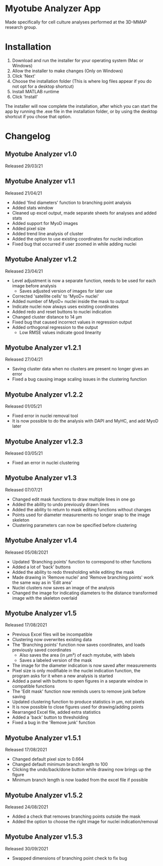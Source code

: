 # Myotube Analyzer App
Made specifically for cell culture analyses performed at the 3D-MMAP research group.

# Installation
1. Download and run the installer for your operating system (Mac or Windows)
1. Allow the installer to make changes (Only on Windows)
1. Click 'Next'
1. Choose the installation folder (This is where log files appear if you do not opt for a desktop shortcut)
1. Install MATLAB runtime
1. Click 'Install'

The installer will now complete the installation, after which you can start the app by running the .exe file in the installation folder, or by using the desktop shortcut if you chose that option.

# Changelog
## Myotube Analyzer v1.0
Released 29/03/21

## Myotube Analyzer v1.1
Released 21/04/21
- Added 'find diameters' function to branching point analysis
- Added stats window
- Cleaned up excel output, made separate sheets for analyses and added stats
- Added support for MyoD images
- Added pixel size
- Added trend line analysis of cluster
- Added the option to use existing coordinates for nuclei indication
- Fixed bug that occurred if user zoomed in while adding nuclei

## Myotube Analyzer v1.2
Released 23/04/21
- Level adjustment is now a separate function, needs to be used for each image before analysis
	- Saves adjusted version of images for later use
- Corrected 'satellite cells' to 'MyoD+ nuclei'
- Added number of MyoD+ nuclei inside the mask to output
- Indicate nuclei now always uses existing coordinates
- Added redo and reset buttons to nuclei indication
- Changed cluster distance to 14 µm
- Fixed bug that caused incorrect values in regression output
- Added orthogonal regression to the output
	- Low RMSE values indicate good linearity

## Myotube Analyzer v1.2.1
Released 27/04/21
- Saving cluster data when no clusters are present no longer gives an error
- Fixed a bug causing image scaling issues in the clustering function

## Myotube Analyzer v1.2.2
Released 01/05/21
- Fixed error in nuclei removal tool
- It is now possible to do the analysis with DAPI and MyHC, and add MyoD later

## Myotube Analyzer v1.2.3
Released 03/05/21
- Fixed an error in nuclei clustering

## Myotube Analyzer v1.3
Released 07/07/21
- Changed edit mask functions to draw multiple lines in one go
- Added the ability to undo previously drawn lines
- Added the ability to return to mask editing functions without changes
- Points used for diameter measurements no longer snap to the image skeleton
- Clustering parameters can now be specified before clustering

## Myotube Analyzer v1.4
Released 05/08/2021
- Updated 'Branching points' function to correspond to other functions
- Added a lot of 'back' buttons
- Added the ability to redo thresholding while editing the mask
- Made drawing in 'Remove nuclei' and 'Remove branching points' work the same way as in 'Edit area'
- Nuclei clusters now saves an image of the analysis
- Changed the image for indicating diameters to the distance transformed image with the skeleton overlaid

## Myotube Analyzer v1.5
Released 17/08/2021
- Previous Excel files will be incompatible
- Clustering now overwrites existing data
- The 'Branching points' function now saves coordinates, and loads previously saved coordinates
	- Also saves the area (in µm²) of each myotube, with labels
	- Saves a labeled version of the mask
- The image for the diameter indication is now saved after measurements
- Pixel size is only modifiable in the nuclei indication function, the program asks for it when a new analysis is started
- Added a panel with buttons to open figures in a separate window in compatible functions
- The 'Edit mask' function now reminds users to remove junk before saving
- Updated clustering function to produce statistics in µm, not pixels
- It is now possible to close figures used for drawing/adding points
- Rearranged Excel file, added extra statistics
- Added a 'back' button to thresholding
- Fixed a bug in the 'Remove junk' function

## Myotube Analyzer v1.5.1
Released 17/08/2021
- Changed default pixel size to 0.664
- Changed default minimum branch length to 100
- Clicking the undo/back/done button while drawing now brings up the figure
- Minimum branch length is now loaded from the excel file if possible

## Myotube Analyzer v1.5.2
Released 24/08/2021
- Added a check that removes branching points outside the mask
- Added the option to choose the right image for nuclei indication/removal

## Myotube Analyzer v1.5.3
Released 30/09/2021
- Swapped dimensions of branching point check to fix bug 